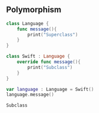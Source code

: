 ## Polymorphism

```swift
class Language {
    func message(){
        print("Superclass")
    }
}

class Swift : Language {
    override func message(){
        print("Subclass")
    }
}
```

```swift
var language : Language = Swift()
language.message()
```
```
Subclass
```
